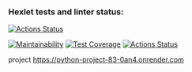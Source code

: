 ### Hexlet tests and linter status:
[![Actions Status](https://github.com/boytsovau/python-project-83/actions/workflows/hexlet-check.yml/badge.svg)](https://github.com/boytsovau/python-project-83/actions)

[![Maintainability](https://api.codeclimate.com/v1/badges/c2a8fd88bb6ac8352bc7/maintainability)](https://codeclimate.com/github/boytsovau/python-project-83/maintainability)
[![Test Coverage](https://api.codeclimate.com/v1/badges/c2a8fd88bb6ac8352bc7/test_coverage)](https://codeclimate.com/github/boytsovau/python-project-83/test_coverage)
[![Actions Status](https://github.com/boytsovau/python-project-83/workflows/page_analyzer/badge.svg)](https://github.com/boytsovau/python-project-83/actions)

project https://python-project-83-0an4.onrender.com
